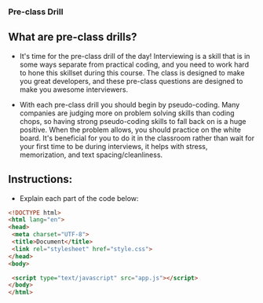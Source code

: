 ### Pre-class Drill

## What are pre-class drills?

* It's time for the pre-class drill of the day! Interviewing is a skill that is in some ways separate from practical coding, and you need to work hard to hone this skillset during this course. The class is designed to make you great developers, and these pre-class questions are designed to make you awesome interviewers.

* With each pre-class drill you should begin by pseudo-coding. Many companies are judging more on problem solving skills than coding chops, so having strong pseudo-coding skills to fall back on is a huge positive. When the problem allows, you should practice on the white board.  It's beneficial for you to do it in the classroom rather than wait for your first time to be during interviews, it helps with stress, memorization, and text spacing/cleanliness.

## Instructions:

* Explain each part of the code below:

 ```html
<!DOCTYPE html>
<html lang="en">
<head>
  <meta charset="UTF-8">
  <title>Document</title>
  <link rel="stylesheet" href="style.css">
</head>
<body>
 
  <script type="text/javascript" src="app.js"></script>
</body>
</html>
 ```
 